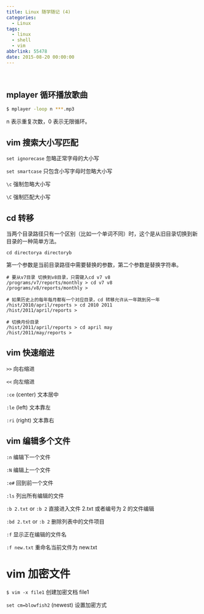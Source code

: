 ```yaml
---
title: Linux 随学随记 (4)
categories:
  - Linux
tags:
  - linux
  - shell
  - vim
abbrlink: 55478
date: 2015-08-20 00:00:00
---
```


<br />

## mplayer 循环播放歌曲

```bash
$ mplayer -loop n ***.mp3
```

n 表示重复次数，0 表示无限循环。


## vim 搜索大小写匹配

`set ignorecase`
忽略正常字母的大小写

`set smartcase`
只包含小写字母时忽略大小写

`\c`
强制忽略大小写

`\C`
强制匹配大小写


## cd 转移

当两个目录路径只有一个区别（比如一个单词不同）时，这个是从旧目录切换到新目录的一种简单方法。

    cd directorya directoryb

第一个参数是当前目录路径中需要替换的参数，第二个参数是替换字符串。

    # 要从v7目录 切换到v8目录，只需键入cd v7 v8
    /programs/v7/reports/monthly > cd v7 v8
    /programs/v8/reports/monthly >

    # 如果历史上的每年每月都有一个对应目录，cd 转移允许从一年跳到另一年
    /hist/2010/april/reports > cd 2010 2011
    /hist/2011/april/reports >

    # 切换月份目录
    /hist/2011/april/reports > cd april may
    /hist/2011/may/reports >


## vim 快速缩进

`>>`
向右缩进

`<<`
向左缩进

`:ce` (center)
文本居中

`:le` (left)
文本靠左

`:ri` (right)
文本靠右


## vim 编辑多个文件

`:n`
编辑下一个文件

`:N`
编辑上一个文件

`:e#`
回到前一个文件

`:ls`
列出所有编辑的文件

`:b 2.txt` or `:b 2`
直接进入文件 2.txt 或者编号为 2 的文件编辑

`:bd 2.txt` or `:b 2`
删除列表中的文件项目

`:f`
显示正在编辑的文件名

`:f new.txt`
重命名当前文件为 new.txt


# vim 加密文件

`$ vim -x file1`
创建加密文档 file1

`set cm=blowfish2` (newest)
设置加密方式

<br />
